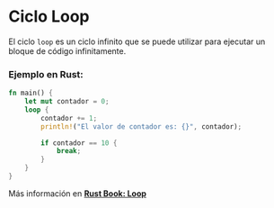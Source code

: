 # Ciclo Loop
El ciclo `loop` es un ciclo infinito que se puede utilizar para ejecutar un bloque de código 
infinitamente.
### Ejemplo en Rust:
```rust
fn main() {
    let mut contador = 0;
    loop {
        contador += 1;
        println!("El valor de contador es: {}", contador);

        if contador == 10 {
            break;
        }
    }
}
```

Más información en [**Rust Book: Loop**](https://rustlanges.github.io/rust-book-es/ch03-05-control-flow.html#repetici%C3%B3n-con-bucles)